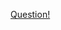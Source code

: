 <a href="https://quera.ir/problemset/contest/3431/%D8%B3%D8%A4%D8%A7%D9%84-%D8%A7%D9%88%D9%82%D8%A7%D8%AA-%D9%81%D8%B1%D8%A7%D8%BA%D8%AA">Question!</a>
